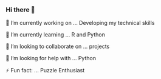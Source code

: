 ### Hi there 👋


🔭 I’m currently working on ... Developing my technical skills

🌱 I’m currently learning ... R and Python

👯 I’m looking to collaborate on ... projects

🤔 I’m looking for help with ... Python

⚡ Fun fact: ... Puzzle Enthusiast


